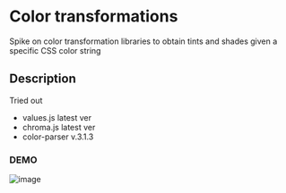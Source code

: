 # Color transformations
Spike on color transformation libraries to obtain tints and shades given a specific CSS color string

## Description

Tried out
- values.js latest ver
- chroma.js latest ver
- color-parser v.3.1.3

### DEMO

![image](https://user-images.githubusercontent.com/7198692/136091299-8e303fcb-f643-49fb-98a6-77f1fbe6c550.png)
